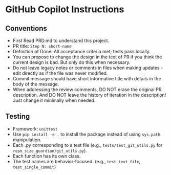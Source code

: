 # GitHub Copilot Instructions

## Conventions
- First Read PRD.md to understand this project.
- PR title: `Step N: short-name`
- Definition of Done: All acceptance criteria met; tests pass locally.
- You can propose to change the design in the text of PR if you think the current design is bad. But only do this when necessary.
- Do not leave legacy notes or comments in files when making updates - edit directly as if the file was never modified.
- Commit message should have short informative title with details in the body of the message.
- When addressing the review comments, DO NOT erase the original PR description. And DO NOT leave the history of iteration in the description! Just change it minimally when needed.

## Testing
- Framework: `unittest`
- Use `pip install -e .` to install the package instead of using `sys.path` manipulation.
- Each .py corresponding to a test file (e.g., `tests/test_git_utils.py` for `repo_size_guardian/git_utils.py`).
- Each function has its own class.
- The test names are behavior-focused. (e.g., `test_text_file`, `test_single_commit`)
